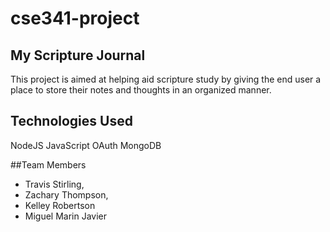 # cse341-project
## My Scripture Journal

This project is aimed at helping aid scripture study by giving the end user a place to store their notes and thoughts in an organized manner.

## Technologies Used
NodeJS
JavaScript
OAuth
MongoDB

##Team Members
- Travis Stirling, 
- Zachary Thompson, 
- Kelley Robertson
- Miguel Marin Javier


